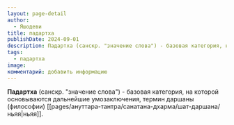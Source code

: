 ```yaml
---
layout: page-detail
author:
  - Яшодеви
title: падартха
publishDate: 2024-09-01
description: Падартха (санскр. "значение слова") - базовая категория, на которой основываются дальнейшие умозаключения, термин даршаны (философии) ньяя
tags:
  - падартха
image: 
комментарий: добавить информацию
---
```

**Падартха** (санскр. "значение слова") - базовая категория, на которой основываются дальнейшие умозаключения, термин даршаны (философии) [[pages/ануттара-тантра/санатана-дхарма/шат-даршана/ньяя|ньяя]].

